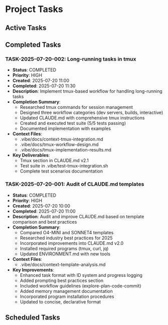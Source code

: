 # Project Tasks

## Active Tasks

## Completed Tasks

### TASK-2025-07-20-002: Long-running tasks in tmux
- **Status**: COMPLETED
- **Priority**: HIGH
- **Created**: 2025-07-20 11:00
- **Completed**: 2025-07-20 11:30
- **Description**: Implement tmux-based workflow for handling long-running tasks
- **Completion Summary**:
  - Researched tmux commands for session management
  - Designed three workflow categories (dev servers, builds, interactive)
  - Updated CLAUDE.md with comprehensive tmux instructions
  - Created and executed test suite (5/5 tests passing)
  - Documented implementation with examples
- **Context Files**:
  - .vibe/docs/context-tmux-integration.md
  - .vibe/docs/tmux-workflow-design.md
  - .vibe/docs/tmux-implementation-results.md
- **Key Deliverables**:
  - Tmux section in CLAUDE.md v2.1
  - Test suite in .vibe/test-tmux-integration.sh
  - Complete test scenarios documentation

### TASK-2025-07-20-001: Audit of CLAUDE.md templates
- **Status**: COMPLETED
- **Priority**: HIGH
- **Created**: 2025-07-20 10:00
- **Completed**: 2025-07-20 11:00
- **Description**: Audit and improve CLAUDE.md based on template comparison and best practices
- **Completion Summary**:
  - Compared O4-MINI and SONNET4 templates
  - Researched industry best practices for 2025
  - Incorporated improvements into CLAUDE.md v2.0
  - Installed required programs (tmux, curl, jq)
  - Updated ENVIRONMENT.md with new tools
- **Context Files**: 
  - .vibe/docs/context-template-analysis.md
- **Key Improvements**:
  - Enhanced task format with ID system and progress logging
  - Added prompting best practices section
  - Included workflow guidelines (explore-plan-code-commit)
  - Added memory management documentation
  - Incorporated program installation procedures
  - Updated to concise, declarative format

## Scheduled Tasks